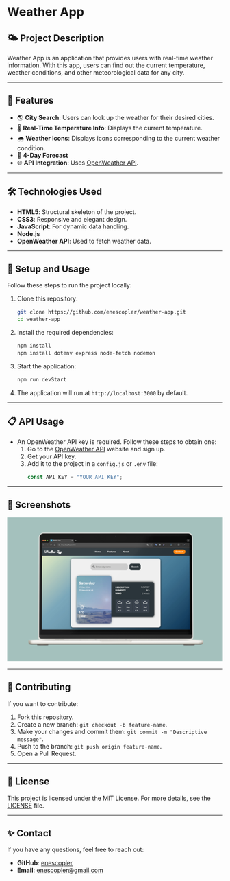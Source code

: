 
# Weather App

## 🌤️ Project Description
Weather App is an application that provides users with real-time weather information. With this app, users can find out the current temperature, weather conditions, and other meteorological data for any city.

---

## 🚀 Features
- 🌎 **City Search**: Users can look up the weather for their desired cities.
- 🌡️ **Real-Time Temperature Info**: Displays the current temperature.
- 🌧️ **Weather Icons**: Displays icons corresponding to the current weather condition.
- 📅 **4-Day Forecast**
- 🌐 **API Integration**: Uses [OpenWeather API](https://openweathermap.org/).

---

## 🛠️ Technologies Used
- **HTML5**: Structural skeleton of the project.
- **CSS3**: Responsive and elegant design.
- **JavaScript**: For dynamic data handling.
- **Node.js**
- **OpenWeather API**: Used to fetch weather data.

---

## 🔧 Setup and Usage
Follow these steps to run the project locally:

1. Clone this repository:
   ```bash
   git clone https://github.com/enescopler/weather-app.git
   cd weather-app
   ```

2. Install the required dependencies:
   ```bash
   npm install
   npm install dotenv express node-fetch nodemon
   ```

3. Start the application:
   ```bash
   npm run devStart
   ```

4. The application will run at `http://localhost:3000` by default.

---

## 📋 API Usage
- An OpenWeather API key is required. Follow these steps to obtain one:
  1. Go to the [OpenWeather API](https://openweathermap.org/api) website and sign up.
  2. Get your API key.
  3. Add it to the project in a `config.js` or `.env` file:
     ```javascript
     const API_KEY = "YOUR_API_KEY";
     ```

---

## 📸 Screenshots
![Screenshot](https://github.com/enescopler/weather-app/blob/main/weatherApp.png?raw=true)

---

## 🤝 Contributing
If you want to contribute:
1. Fork this repository.
2. Create a new branch: `git checkout -b feature-name`.
3. Make your changes and commit them: `git commit -m "Descriptive message"`.
4. Push to the branch: `git push origin feature-name`.
5. Open a Pull Request.

---

## 📜 License
This project is licensed under the MIT License. For more details, see the [LICENSE](LICENSE) file.

---

## ✨ Contact
If you have any questions, feel free to reach out:

- **GitHub**: [enescopler](https://github.com/enescopler)
- **Email**: enescopler@gmail.com

